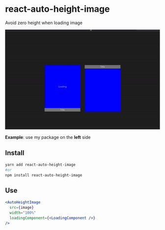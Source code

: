 # react-auto-height-image
Avoid zero height when loading image

[![demo](https://github.com/letieu/react-auto-height-image/blob/master/ezgif.com-gif-maker.gif "demo")](https://github.com/letieu/react-auto-height-image/blob/master/ezgif.com-gif-maker.gif "demo")

**Example**: use my package on the **left** side

## Install
```bash
yarn add react-auto-height-image
#or
npm install react-auto-height-image
```

## Use
```jsx
<AutoHeightImage
  src={image}
  width="100%"
  loadingComponent={<LoadingComponent />}
/>

```

